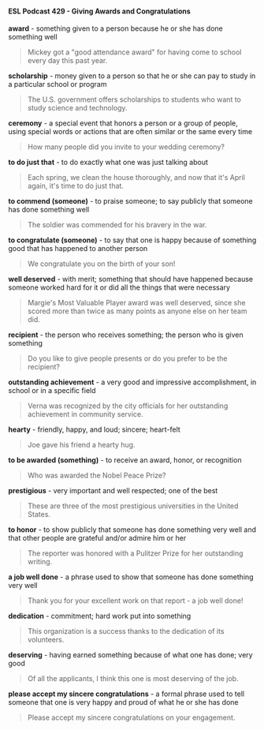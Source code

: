 #### ESL Podcast 429 - Giving Awards and Congratulations

**award** - something given to a person because he or she has done something
well

> Mickey got a "good attendance award" for having come to school every day this
past year.

**scholarship** - money given to a person so that he or she can pay to study in a
particular school or program

> The U.S. government offers scholarships to students who want to study science
and technology.

**ceremony** - a special event that honors a person or a group of people, using
special words or actions that are often similar or the same every time

> How many people did you invite to your wedding ceremony?

**to do just that** - to do exactly what one was just talking about

> Each spring, we clean the house thoroughly, and now that it's April again, it's
time to do just that.

**to commend (someone)** - to praise someone; to say publicly that someone has
done something well

> The soldier was commended for his bravery in the war.

**to congratulate (someone)** - to say that one is happy because of something
good that has happened to another person

> We congratulate you on the birth of your son!

**well deserved** - with merit; something that should have happened because
someone worked hard for it or did all the things that were necessary

> Margie's Most Valuable Player award was well deserved, since she scored
more than twice as many points as anyone else on her team did.

**recipient** - the person who receives something; the person who is given
something

> Do you like to give people presents or do you prefer to be the recipient?

**outstanding achievement** - a very good and impressive accomplishment, in
school or in a specific field

> Verna was recognized by the city officials for her outstanding achievement in
community service.

**hearty** - friendly, happy, and loud; sincere; heart-felt

> Joe gave his friend a hearty hug.

**to be awarded (something)** - to receive an award, honor, or recognition

> Who was awarded the Nobel Peace Prize?

**prestigious** - very important and well respected; one of the best

> These are three of the most prestigious universities in the United States.

**to honor** - to show publicly that someone has done something very well and that
other people are grateful and/or admire him or her

> The reporter was honored with a Pulitzer Prize for her outstanding writing.

**a job well done** - a phrase used to show that someone has done something
very well

> Thank you for your excellent work on that report - a job well done!

**dedication** - commitment; hard work put into something

> This organization is a success thanks to the dedication of its volunteers.

**deserving** - having earned something because of what one has done; very good

> Of all the applicants, I think this one is most deserving of the job.

**please accept my sincere congratulations** - a formal phrase used to tell
someone that one is very happy and proud of what he or she has done

> Please accept my sincere congratulations on your engagement.

